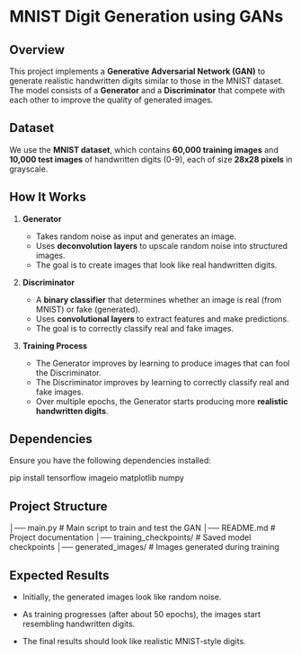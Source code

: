 # MNIST Digit Generation using GANs

## Overview

This project implements a **Generative Adversarial Network (GAN)** to generate realistic handwritten digits similar to those in the MNIST dataset. The model consists of a **Generator** and a **Discriminator** that compete with each other to improve the quality of generated images.

## Dataset

We use the **MNIST dataset**, which contains **60,000 training images** and **10,000 test images** of handwritten digits (0-9), each of size **28x28 pixels** in grayscale.

## How It Works

1. **Generator**  
   - Takes random noise as input and generates an image.  
   - Uses **deconvolution layers** to upscale random noise into structured images.  
   - The goal is to create images that look like real handwritten digits.  

2. **Discriminator**  
   - A **binary classifier** that determines whether an image is real (from MNIST) or fake (generated).  
   - Uses **convolutional layers** to extract features and make predictions.  
   - The goal is to correctly classify real and fake images.  

3. **Training Process**  
   - The Generator improves by learning to produce images that can fool the Discriminator.  
   - The Discriminator improves by learning to correctly classify real and fake images.  
   - Over multiple epochs, the Generator starts producing more **realistic handwritten digits**.  

## Dependencies

Ensure you have the following dependencies installed:

pip install tensorflow imageio matplotlib numpy


## Project Structure

│── main.py                    # Main script to train and test the GAN
│── README.md                   # Project documentation
│── training_checkpoints/       # Saved model checkpoints
│── generated_images/           # Images generated during training

## Expected Results

* Initially, the generated images look like random noise.

* As training progresses (after about 50 epochs), the images start resembling handwritten digits.

* The final results should look like realistic MNIST-style digits.
